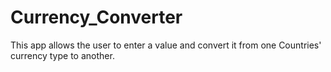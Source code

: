 # Currency_Converter
This app allows the user to enter a value and convert it from one Countries' currency type to another.
